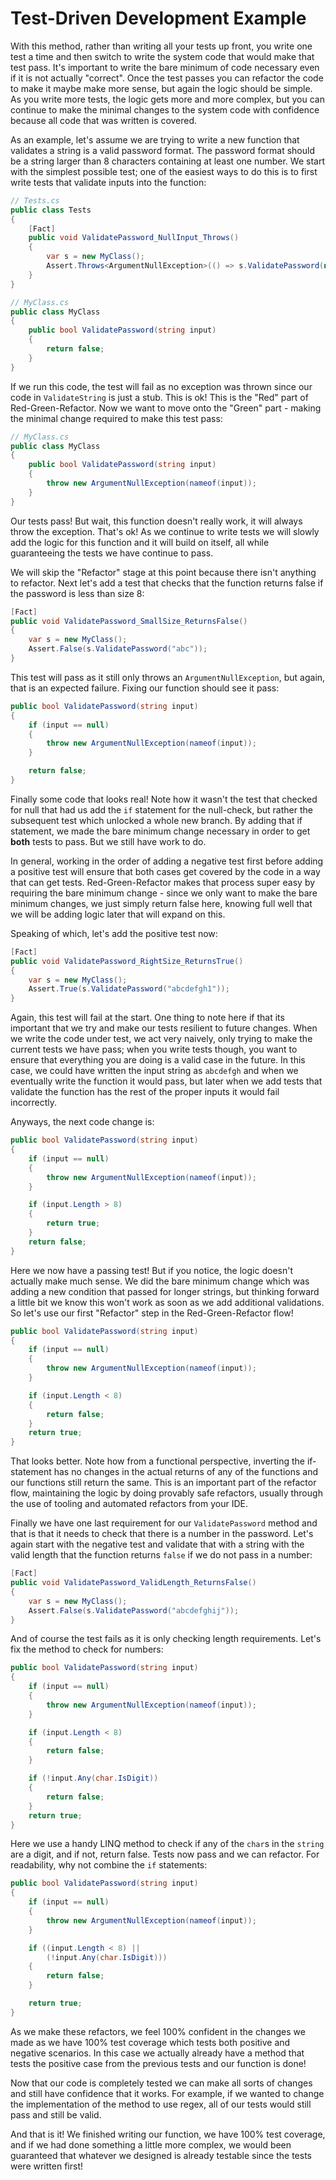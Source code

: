 # Test-Driven Development Example

With this method, rather than writing all your tests up front, you write one test a time and then switch to write the
system code that would make that test pass. It's important to write the bare minimum of code necessary even if it is not
actually "correct". Once the test passes you can refactor the code to make it maybe make more sense, but again the logic
should be simple. As you write more tests, the logic gets more and more complex, but you can continue to make the
minimal changes to the system code with confidence because all code that was written is covered.

As an example, let's assume we are trying to write a new function that validates a string is a valid password format.
The password format should be a string larger than 8 characters containing at least one number. We start with the
simplest possible test; one of the easiest ways to do this is to first write tests that validate inputs into the
function:

```csharp
// Tests.cs
public class Tests
{
    [Fact]
    public void ValidatePassword_NullInput_Throws()
    {
        var s = new MyClass();
        Assert.Throws<ArgumentNullException>(() => s.ValidatePassword(null));
    }
}

// MyClass.cs
public class MyClass
{
    public bool ValidatePassword(string input)
    {
        return false;
    }
}
```

If we run this code, the test will fail as no exception was thrown since our code in `ValidateString` is just a stub.
This is ok! This is the "Red" part of Red-Green-Refactor. Now we want to move onto the "Green" part - making the minimal
change required to make this test pass:

```csharp
// MyClass.cs
public class MyClass
{
    public bool ValidatePassword(string input)
    {
        throw new ArgumentNullException(nameof(input));
    }
}
```

Our tests pass! But wait, this function doesn't really work, it will always throw the exception. That's ok! As we
continue to write tests we will slowly add the logic for this function and it will build on itself, all while
guaranteeing the tests we have continue to pass.

We will skip the "Refactor" stage at this point because there isn't anything to refactor. Next let's add a test that
checks that the function returns false if the password is less than size 8:

```csharp
[Fact]
public void ValidatePassword_SmallSize_ReturnsFalse()
{
    var s = new MyClass();
    Assert.False(s.ValidatePassword("abc"));
}
```

This test will pass as it still only throws an `ArgumentNullException`, but again, that is an expected failure. Fixing
our function should see it pass:

```csharp
public bool ValidatePassword(string input)
{
    if (input == null)
    {
        throw new ArgumentNullException(nameof(input));
    }

    return false;
}
```

Finally some code that looks real! Note how it wasn't the test that checked for null that had us add the `if` statement
for the null-check, but rather the subsequent test which unlocked a whole new branch. By adding that if statement, we
made the bare minimum change necessary in order to get **both** tests to pass. But we still have work to do.

In general, working in the order of adding a negative test first before adding a positive test will ensure that both
cases get covered by the code in a way that can get tests. Red-Green-Refactor makes that process super easy by requiring
the bare minimum change - since we only want to make the bare minimum changes, we just simply return false here, knowing
full well that we will be adding logic later that will expand on this.

Speaking of which, let's add the positive test now:

```csharp
[Fact]
public void ValidatePassword_RightSize_ReturnsTrue()
{
    var s = new MyClass();
    Assert.True(s.ValidatePassword("abcdefgh1"));
}
```

Again, this test will fail at the start. One thing to note here if that its important that we try and make our tests
resilient to future changes. When we write the code under test, we act very naively, only trying to make the current
tests we have pass; when you write tests though, you want to ensure that everything you are doing is a valid case in the
future. In this case, we could have written the input string as `abcdefgh` and when we eventually write the function it
would pass, but later when we add tests that validate the function has the rest of the proper inputs it would fail
incorrectly.

Anyways, the next code change is:

```csharp
public bool ValidatePassword(string input)
{
    if (input == null)
    {
        throw new ArgumentNullException(nameof(input));
    }

    if (input.Length > 8)
    {
        return true;
    }
    return false;
}
```

Here we now have a passing test! But if you notice, the logic doesn't actually make much sense. We did the bare minimum
change which was adding a new condition that passed for longer strings, but thinking forward a little bit we know this
won't work as soon as we add additional validations. So let's use our first "Refactor" step in the Red-Green-Refactor flow!

```csharp
public bool ValidatePassword(string input)
{
    if (input == null)
    {
        throw new ArgumentNullException(nameof(input));
    }

    if (input.Length < 8)
    {
        return false;
    }
    return true;
}
```

That looks better. Note how from a functional perspective, inverting the if-statement has no changes in the actual
returns of any of the functions and our functions still return the same. This is an important part of the refactor flow,
maintaining the logic by doing provably safe refactors, usually through the use of tooling and automated refactors from
your IDE.

Finally we have one last requirement for our `ValidatePassword` method and that is that it needs to check that there is
a number in the password. Let's again start with the negative test and validate that with a string with the valid length
that the function returns `false` if we do not pass in a number:

```csharp
[Fact]
public void ValidatePassword_ValidLength_ReturnsFalse()
{
    var s = new MyClass();
    Assert.False(s.ValidatePassword("abcdefghij"));
}
```

And of course the test fails as it is only checking length requirements. Let's fix the method to check for numbers:

```csharp
public bool ValidatePassword(string input)
{
    if (input == null)
    {
        throw new ArgumentNullException(nameof(input));
    }

    if (input.Length < 8)
    {
        return false;
    }

    if (!input.Any(char.IsDigit))
    {
        return false;
    }
    return true;
}
```

Here we use a handy LINQ method to check if any of the `char`s in the `string` are a digit, and if not, return false.
Tests now pass and we can refactor. For readability, why not combine the `if` statements:

```csharp
public bool ValidatePassword(string input)
{
    if (input == null)
    {
        throw new ArgumentNullException(nameof(input));
    }

    if ((input.Length < 8) ||
        (!input.Any(char.IsDigit)))
    {
        return false;
    }

    return true;
}
```

As we make these refactors, we feel 100% confident in the changes we made as we have 100% test coverage which tests both
positive and negative scenarios. In this case we actually already have a method that tests the positive case from the
previous tests and our function is done!

Now that our code is completely tested we can make all sorts of changes and still have confidence that it works. For
example, if we wanted to change the implementation of the method to use regex, all of our tests would still pass and
still be valid.

And that is it! We finished writing our function, we have 100% test coverage, and if we had done something a little more
complex, we would been guaranteed that whatever we designed is already testable since the tests were written first!
